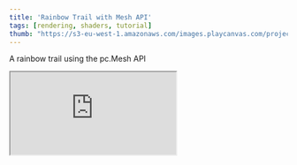 ```yaml
---
title: 'Rainbow Trail with Mesh API'
tags: [rendering, shaders, tutorial]
thumb: "https://s3-eu-west-1.amazonaws.com/images.playcanvas.com/projects/12/733569/6226C8-image-75.jpg"
---
```


A rainbow trail using the pc.Mesh API

<div className="iframe-container">
    <iframe src="https://playcanv.as/p/jGeaTg6B/" title="Rainbow Trail with Mesh API" allow="camera; microphone; xr-spatial-tracking; fullscreen" allowfullscreen></iframe>
</div>
